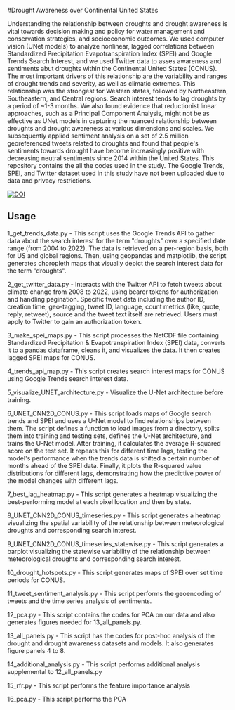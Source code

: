 #Drought Awareness over Continental United States

Understanding the relationship between droughts and drought awareness is vital towards decision making and policy for water management and conservation strategies, and socioeconomic outcomes. We used computer vision (UNet models) to analyze nonlinear, lagged correlations between Standardized Precipitation Evapotranspiration Index (SPEI) and Google Trends Search Interest, and we used Twitter data to asses awareness and sentiments abut droughts within the Continental United States (CONUS). The most important drivers of this relationship are the variability and ranges of drought trends and severity, as well as climatic extremes.  This relationship was the strongest for Western states, followed by Northeastern, Southeastern, and Central regions. Search interest tends to lag droughts by a period of ~1-3 months. We also found evidence that reductionist linear approaches, such as a Principal Component Analysis, might not be as effective as UNet models in capturing the nuanced relationship between droughts and drought awareness at various dimensions and scales. We subsequently applied sentiment analysis on a set of 2.5 million georeferenced tweets related to droughts and found that people's sentiments towards drought have become increasingly positive with decreasing neutral sentiments since 2014 within the United States.
This repository contains the all the codes used in the study. The Google Trends, SPEI, and Twitter dataset used in this study have not been uploaded due to data and privacy restrictions.

[![DOI](https://zenodo.org/badge/674305649.svg)](https://zenodo.org/doi/10.5281/zenodo.8212807)

## Usage

1_get_trends_data.py - This script uses the Google Trends API to gather data about the search interest for the term "droughts" over a specified date range (from 2004 to 2022). The data is retrieved on a per-region basis, both for US and global regions. Then, using geopandas and matplotlib, the script generates choropleth maps that visually depict the search interest data for the term "droughts". 

 
2_get_twitter_data.py - Interacts with the Twitter API to fetch tweets about climate change from 2008 to 2022, using bearer tokens for authorization and handling pagination. Specific tweet data including the author ID, creation time, geo-tagging, tweet ID, language, count metrics (like, quote, reply, retweet), source and the tweet text itself are retrieved. Users must apply to Twitter to gain an authorization token.


3_make_spei_maps.py - This script processes the NetCDF file containing Standardized Precipitation & Evapotranspiration Index (SPEI) data, converts it to a pandas dataframe, cleans it, and visualizes the data. It then creates lagged SPEI maps for CONUS.

4_trends_api_map.py - This script creates search interest maps for CONUS using Google Trends search interest data.

5_visualize_UNET_architecture.py - Visualize the U-Net architecture before training.

6_UNET_CNN2D_CONUS.py - This script loads maps of Google search trends and SPEI and uses a U-Net model to find relationships between them. The script defines a function to load images from a directory, splits them into training and testing sets, defines the U-Net architecture, and trains the U-Net model. After training, it calculates the average R-squared score on the test set. It repeats this for different time lags, testing the model's performance when the trends data is shifted a certain number of months ahead of the SPEI data. Finally, it plots the R-squared value distributions for different lags, demonstrating how the predictive power of the model changes with different lags.

7_best_lag_heatmap.py - This script generates a heatmap visualizing the best-performing model at each pixel location and then by state.


8_UNET_CNN2D_CONUS_timeseries.py - This script generates a heatmap visualizing the spatial variability of the relationship between meteorological droughts and corresponding search interest.

9_UNET_CNN2D_CONUS_timeseries_statewise.py - This script generates a barplot visualizing the statewise variability of the relationship between meteorological droughts and corresponding search interest.

10_drought_hotspots.py - This script generates maps of SPEI over set time periods for CONUS.

11_tweet_sentiment_analysis.py - This script performs the geoencoding of tweets and the time series analysis of sentiments. 

12_pca.py - This script contains the codes for PCA on our data and also generates figures needed for 13_all_panels.py.

13_all_panels.py - This script has the codes for post-hoc analysis of the drought and drought awareness datasets and models. It also generates figure panels 4 to 8.

14_additional_analysis.py - This script performs additional analysis supplemental to 12_all_panels.py

15_rfr.py - This script performs the feature importance analysis 

16_pca.py - This script performs the PCA 


